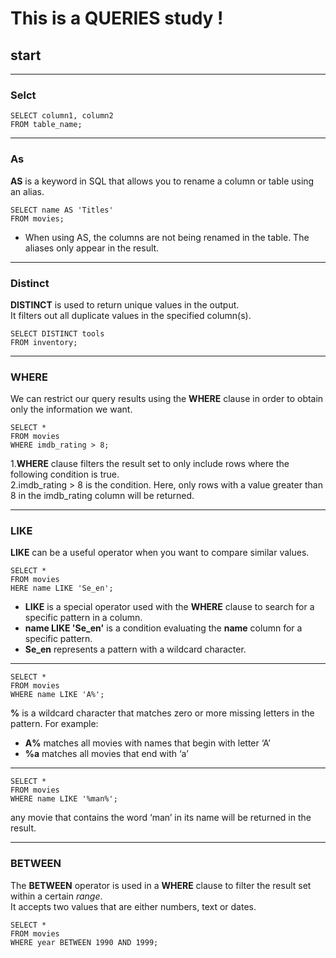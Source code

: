 # This is a QUERIES study !
## start
* * *
### **Selct**

    SELECT column1, column2 
    FROM table_name;
* * *
### **As**
**AS** is a keyword in SQL that allows you to rename a column or table using an alias.       

    SELECT name AS 'Titles'
    FROM movies;

* When using AS, the columns are not being renamed in the table. The aliases only appear in the result.
* * *

### **Distinct**
**DISTINCT** is used to return unique values in the output.      
 It filters out all duplicate values in the specified column(s).

    SELECT DISTINCT tools 
    FROM inventory;
***
### **WHERE**
We can restrict our query results using the **WHERE** clause in order to obtain only the information we want.    

    SELECT *
    FROM movies
    WHERE imdb_rating > 8;

1.**WHERE** clause filters the result set to only include rows where the following condition is true.   
2.imdb_rating > 8 is the condition. Here, only rows with a value greater than 8 in the imdb_rating column will be returned.    
***

### **LIKE**
**LIKE** can be a useful operator when you want to compare similar values.   

    SELECT * 
    FROM movies
    HERE name LIKE 'Se_en';

* **LIKE** is a special operator used with the **WHERE** clause to search for a specific pattern in a column.    
* **name LIKE 'Se_en'** is a condition evaluating the **name** column for a specific pattern.    
* **Se_en** represents a pattern with a wildcard character.     
***


    SELECT * 
    FROM movies
    WHERE name LIKE 'A%';     

**%** is a wildcard character that matches zero or more missing letters in the pattern. For example:   
* **A%** matches all movies with names that begin with letter ‘A’    
* **%a** matches all movies that end with ‘a’     
***

    SELECT * 
    FROM movies 
    WHERE name LIKE '%man%';       

any movie that contains the word ‘man’ in its name will be returned in the result.   
***
### **BETWEEN**
The **BETWEEN** operator is used in a **WHERE** clause to filter the result set within a certain *range*.    
It accepts two values that are either numbers, text or dates.     

    SELECT *
    FROM movies
    WHERE year BETWEEN 1990 AND 1999;    













